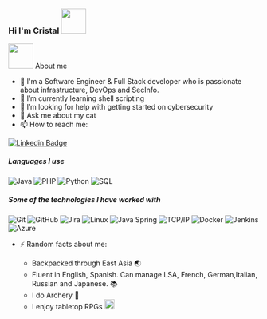 ### Hi I'm Cristal  <img src="https://media.giphy.com/media/mGcNjsfWAjY5AEZNw6/giphy.gif" width="50">

<img src="https://media.giphy.com/media/VgCDAzcKvsR6OM0uWg/giphy.gif" width="50">  About me
- 🔭 I'm a Software Engineer & Full Stack developer who is passionate about infrastructure, DevOps and SecInfo.
- 🌱 I’m currently learning shell scripting
- 🤔 I’m looking for help with getting started on cybersecurity
- 💬 Ask me about my cat
- 📫 How to reach me:


[![Linkedin Badge](https://img.shields.io/badge/-Cristal%20Roberts%20Alcorta-blue?style=flat-square&logo=Linkedin&logoColor=white&link=https://www.linkedin.com/in/cristal-roberts-alcorta/)](https://www.linkedin.com/in/cristal-roberts-alcorta/)

##### Languages I use

![Java](https://img.shields.io/badge/-Java-000000?style=flat&logo=java)
![PHP](https://img.shields.io/badge/-PHP-000000?style=flat&logo=php)
![Python](https://img.shields.io/badge/-Python-000000?style=flat&logo=python)
![SQL](https://img.shields.io/badge/-SQL-000000?style=flat&logo=postgresql)

##### Some of the technologies I have worked with

![Git](https://img.shields.io/badge/-Git-222222?style=flat&logo=git&logoColor=F05032)
![GitHub](https://img.shields.io/badge/-GitHub-222222?style=flat&logo=github&logoColor=181717)
![Jira](https://img.shields.io/badge/-Jira-222222?style=flat&logo=jira-software&logoColor=white&logoColor=0052CC)
![Linux](https://img.shields.io/badge/-Linux-222222?style=flat&logo=linux&logoColor=FCC624)
![Java Spring](https://img.shields.io/badge/-Spring-222222?style=flat&logo=spring&logoColor=6DB33F)
![TCP/IP](https://img.shields.io/badge/-TCP/IP-222222?style=flat&logo=cisco&logoColor=white)
![Docker](https://img.shields.io/badge/-docker-222222?style=flat&logo=docker)
![Jenkins](https://img.shields.io/badge/-Jenkins-222222?style=flat&logo=jenkins)
![Azure](https://img.shields.io/badge/-Azure-222222?style=flat&logo=azure)

- ⚡ Random facts about me:

  - Backpacked through East Asia 🌏
  - Fluent in English, Spanish. Can manage LSA, French, German,Italian, Russian and Japanese. 📚
  - I do Archery 🏹
  - I enjoy tabletop RPGs <img src="https://image.flaticon.com/icons/svg/2620/2620749.svg" width="20px">


